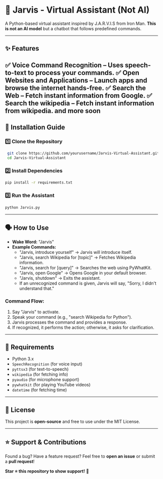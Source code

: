 # 🤖 Jarvis - Virtual Assistant (Not AI)

A Python-based virtual assistant inspired by J.A.R.V.I.S from Iron Man. **This is not an AI model** but a chatbot that follows predefined commands.

---

## ✨ Features
✅ **Voice Command Recognition** – Uses speech-to-text to process your commands.
✅ **Open Websites and Applications** – Launch apps and browse the internet hands-free.
✅ **Search the Web** – Fetch instant information from Google.
✅ **Search the wikipedia** – Fetch instant information from wikipedia.
**and more soon** 
---

## 🚀 Installation Guide
### **1️⃣ Clone the Repository**
```bash
 git clone https://github.com/yourusername/Jarvis-Virtual-Assistant.git
 cd Jarvis-Virtual-Assistant
```

### **2️⃣ Install Dependencies**
```bash
pip install -r requirements.txt
```

### **3️⃣ Run the Assistant**
```bash
python Jarvis.py
```

---

## 🗣 How to Use
- **Wake Word:** "Jarvis"
- **Example Commands:**
  - "Jarvis, introduce yourself" → Jarvis will introduce itself.
  - "Jarvis, search Wikipedia for [topic]" → Fetches Wikipedia information.
  - "Jarvis, search for [query]" → Searches the web using PyWhatKit.
  - "Jarvis, open Google" → Opens Google in your default browser.
  - "Jarvis, shutdown" → Exits the assistant.
  - If an unrecognized command is given, Jarvis will say, "Sorry, I didn't understand that."

### **Command Flow:**
1. Say "Jarvis" to activate.
2. Speak your command (e.g., "search Wikipedia for Python").
3. Jarvis processes the command and provides a response.
4. If recognized, it performs the action; otherwise, it asks for clarification.

---

## 📌 Requirements
- Python 3.x
- `SpeechRecognition` (for voice input)
- `pyttsx3` (for text-to-speech)
- `wikipedia` (for fetching info)
- `pyaudio` (for microphone support)
- `pywhatkit` (for playing YouTube videos)
- `datetime` (for fetching time)

---

## 📜 License
This project is **open-source** and free to use under the MIT License.

---

## ⭐ Support & Contributions
Found a bug? Have a feature request? Feel free to **open an issue** or submit a **pull request**!

**Star ⭐ this repository to show support!** 🚀
